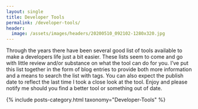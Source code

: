 ```yaml
---
layout: single
title: Developer Tools
permalink: /developer-tools/
header:
  image: /assets/images/headers/20200510_092102-1280x320.jpg
---
```


Through the years there have been several good list of tools available to make a developers life just a bit easier. These lists seem to come and go with little review and/or substance on what the tool can do for you. I’ve put this list together in the form of blog entries to provide both more information and a means to search the list with tags. You can also expect the publish date to reflect the last time I took a close look at the tool. Enjoy and please notify me should you find a better tool or something out of date.

{% include posts-category.html taxonomy="Developer-Tools" %}
